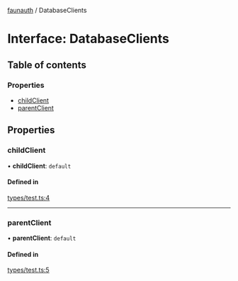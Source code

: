 [faunauth](../index.md) / DatabaseClients

# Interface: DatabaseClients

## Table of contents

### Properties

- [childClient](DatabaseClients.md#childclient)
- [parentClient](DatabaseClients.md#parentclient)

## Properties

### childClient

• **childClient**: `default`

#### Defined in

[types/test.ts:4](https://github.com/alexnitta/faunauth/blob/bbbbd0c/src/types/test.ts#L4)

___

### parentClient

• **parentClient**: `default`

#### Defined in

[types/test.ts:5](https://github.com/alexnitta/faunauth/blob/bbbbd0c/src/types/test.ts#L5)
